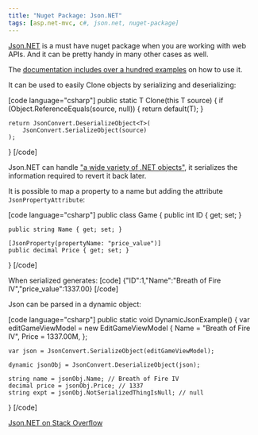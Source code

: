 ```yaml
---
title: "Nuget Package: Json.NET"
tags: [asp.net-mvc, c#, json.net, nuget-package]
---
```


<a href="http://www.newtonsoft.com/json" target="_blank">Json.NET</a> is a must have nuget package when you are working with web APIs. And it can be pretty handy in many other cases as well.

The <a href="http://www.newtonsoft.com/json/help/html/Samples.htm" target="_blank">documentation includes over a hundred examples</a> on how to use it.
<!--more-->

It can be used to easily Clone objects by serializing and deserializing:

[code language="csharp"]
public static T Clone<T>(this T source)
{
    if (Object.ReferenceEquals(source, null))
    {
        return default(T);
    }

    return JsonConvert.DeserializeObject<T>(
        JsonConvert.SerializeObject(source)
    );
}
[/code]

Json.NET can handle <a href="http://www.newtonsoft.com/json/help/html/SerializationGuide.htm" target="_blank">"a wide variety of .NET objects"</a>, it serializes the information required to revert it back later.

It is possible to map a property to a name but adding the attribute <code>JsonPropertyAttribute</code>:

[code language="csharp"]
public class Game
{
    public int ID { get; set; }

    public string Name { get; set; }

    [JsonProperty(propertyName: "price_value")]
    public decimal Price { get; set; }
}
[/code]

When serialized generates:
[code]
{"ID":1,"Name":"Breath of Fire IV","price_value":1337.00}
[/code]

Json can be parsed in a dynamic object:

[code language="csharp"]
public static void DynamicJsonExample()
{
    var editGameViewModel = new EditGameViewModel
    {
        Name = "Breath of Fire IV",
        Price = 1337.00M,
    };

    var json = JsonConvert.SerializeObject(editGameViewModel);

    dynamic jsonObj = JsonConvert.DeserializeObject(json);

    string name = jsonObj.Name; // Breath of Fire IV
    decimal price = jsonObj.Price; // 1337
    string expt = jsonObj.NotSerializedThingIsNull; // null
}
[/code]

<a href="http://stackoverflow.com/questions/tagged/json.net?sort=votes&amp;pageSize=50" target="_blank">Json.NET on Stack Overflow</a>
